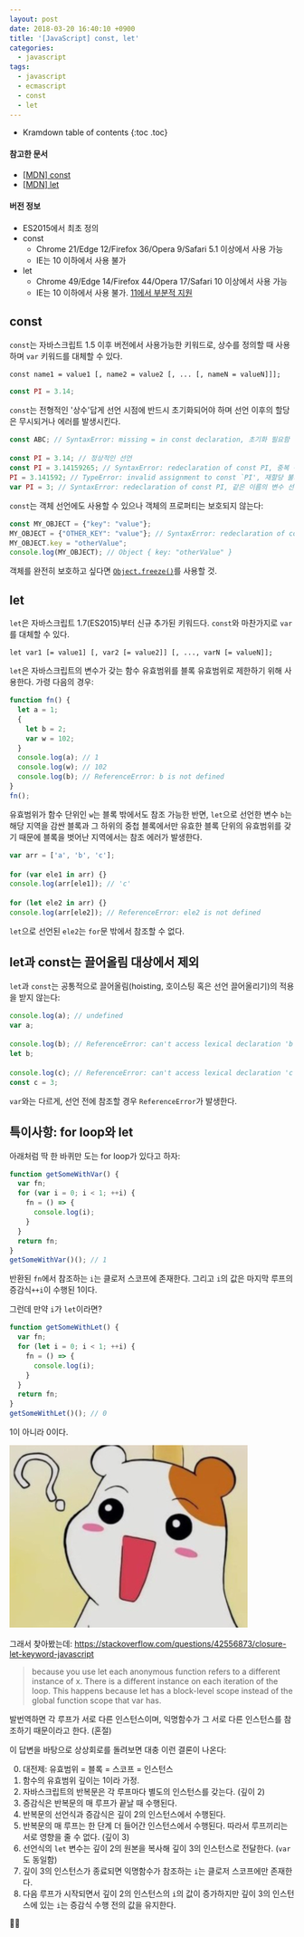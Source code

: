 ```yaml
---
layout: post
date: 2018-03-20 16:40:10 +0900
title: '[JavaScript] const, let'
categories:
  - javascript
tags:
  - javascript
  - ecmascript
  - const
  - let
---
```


* Kramdown table of contents
{:toc .toc}

#### 참고한 문서

- [\[MDN\] const](https://developer.mozilla.org/en-US/docs/Web/JavaScript/Reference/Statements/const)
- [\[MDN\] let](https://developer.mozilla.org/en-US/docs/Web/JavaScript/Reference/Statements/let)

#### 버전 정보

- ES2015에서 최초 정의
- const
  - Chrome 21/Edge 12/Firefox 36/Opera 9/Safari 5.1 이상에서 사용 가능
  - IE는 10 이하에서 사용 불가
- let
  - Chrome 49/Edge 14/Firefox 44/Opera 17/Safari 10 이상에서 사용 가능
  - IE는 10 이하에서 사용 불가. [11에서 부분적 지원](https://developer.mozilla.org/en-US/docs/Web/JavaScript/Reference/Statements/let#browser_compatibility)

## const

`const`는 자바스크립트 1.5 이후 버전에서 사용가능한 키워드로, 상수를 정의할 때 사용하며 `var` 키워드를 대체할 수 있다.

```
const name1 = value1 [, name2 = value2 [, ... [, nameN = valueN]]];
```

```js
const PI = 3.14;
```

`const`는 전형적인 '상수'답게 선언 시점에 반드시 초기화되어야 하며 선언 이후의 할당은 무시되거나 에러를 발생시킨다.

```js
const ABC; // SyntaxError: missing = in const declaration, 초기화 필요함

const PI = 3.14; // 정상적인 선언
const PI = 3.14159265; // SyntaxError: redeclaration of const PI, 중복 선언 불가
PI = 3.141592; // TypeError: invalid assignment to const `PI', 재할당 불가
var PI = 3; // SyntaxError: redeclaration of const PI, 같은 이름의 변수 선언 불가
```

`const`는 객체 선언에도 사용할 수 있으나 객체의 프로퍼티는 보호되지 않는다:

```js
const MY_OBJECT = {"key": "value"};
MY_OBJECT = {"OTHER_KEY": "value"}; // SyntaxError: redeclaration of const MY_OBJECT
MY_OBJECT.key = "otherValue";
console.log(MY_OBJECT); // Object { key: "otherValue" }
```

객체를 완전히 보호하고 싶다면 [`Object.freeze()`](https://developer.mozilla.org/en-US/docs/Web/JavaScript/Reference/Global_Objects/Object/freeze)를 사용할 것.

## let

`let`은 자바스크립트 1.7(ES2015)부터 신규 추가된 키워드다. `const`와 마찬가지로 `var`를 대체할 수 있다.

```
let var1 [= value1] [, var2 [= value2]] [, ..., varN [= valueN]];
```

`let`은 자바스크립트의 변수가 갖는 함수 유효범위를 블록 유효범위로 제한하기 위해 사용한다.
가령 다음의 경우:

```js
function fn() {
  let a = 1;
  {
    let b = 2;
    var w = 102;
  }
  console.log(a); // 1
  console.log(w); // 102
  console.log(b); // ReferenceError: b is not defined
}
fn();
```

유효범위가 함수 단위인 `w`는 블록 밖에서도 참조 가능한 반면, `let`으로 선언한 변수 `b`는 해당 지역을 감싼 블록과 그 하위의 중첩 블록에서만 유효한 블록 단위의 유효범위를 갖기 때문에 블록을 벗어난 지역에서는 참조 에러가 발생한다.

```js
var arr = ['a', 'b', 'c'];

for (var ele1 in arr) {}
console.log(arr[ele1]); // 'c'

for (let ele2 in arr) {}
console.log(arr[ele2]); // ReferenceError: ele2 is not defined
```

`let`으로 선언된 `ele2`는 `for`문 밖에서 참조할 수 없다.

## let과 const는 끌어올림 대상에서 제외

`let`과 `const`는 공통적으로 끌어올림(hoisting, 호이스팅 혹은 선언 끌어올리기)의 적용을 받지 않는다:

```js
console.log(a); // undefined
var a;

console.log(b); // ReferenceError: can't access lexical declaration 'b' before initialization
let b;

console.log(c); // ReferenceError: can't access lexical declaration 'c' before initialization
const c = 3;
```

`var`와는 다르게, 선언 전에 참조할 경우 `ReferenceError`가 발생한다.

## 특이사항: for loop와 let

아래처럼 딱 한 바퀴만 도는 for loop가 있다고 하자:

```js
function getSomeWithVar() {
  var fn;
  for (var i = 0; i < 1; ++i) {
    fn = () => {
      console.log(i);
    }
  }
  return fn;
}
getSomeWithVar()(); // 1
```

반환된 `fn`에서 참조하는 `i`는 클로저 스코프에 존재한다. 그리고 `i`의 값은 마지막 루프의 증감식`++i`이 수행된 1이다.

그런데 만약 `i`가 `let`이라면?

```js
function getSomeWithLet() {
  var fn;
  for (let i = 0; i < 1; ++i) {
    fn = () => {
      console.log(i);
    }
  }
  return fn;
}
getSomeWithLet()(); // 0
```

1이 아니라 0이다.

![](/images/wuuuuut.png)

그래서 찾아봤는데: https://stackoverflow.com/questions/42556873/closure-let-keyword-javascript

> because you use let each anonymous function refers to a different instance of x. There is a different instance on each iteration of the loop. This happens because let has a block-level scope instead of the global function scope that var has.

발번역하면 각 루프가 서로 다른 인스턴스이며, 익명함수가 그 서로 다른 인스턴스를 참조하기 때문이라고 한다. (혼절)

이 답변을 바탕으로 상상회로를 돌려보면 대충 이런 결론이 나온다:

0. 대전제: 유효범위 = 블록 = 스코프 = 인스턴스
1. 함수의 유효범위 깊이는 1이라 가정.
2. 자바스크립트의 반복문은 각 루프마다 별도의 인스턴스를 갖는다. (깊이 2)
3. 증감식은 반복문의 매 루프가 끝날 때 수행된다.
4. 반복문의 선언식과 증감식은 깊이 2의 인스턴스에서 수행된다.
5. 반복문의 매 루프는 한 단계 더 들어간 인스턴스에서 수행된다. 따라서 루프끼리는 서로 영향을 줄 수 없다. (깊이 3)
6. 선언식의 `let` 변수는 깊이 2의 원본을 복사해 깊이 3의 인스턴스로 전달한다. (`var`도 동일함)
7. 깊이 3의 인스턴스가 종료되면 익명함수가 참조하는 `i`는 클로저 스코프에만 존재한다.
8. 다음 루프가 시작되면서 깊이 2의 인스턴스의 `i`의 값이 증가하지만 깊이 3의 인스턴스에 있는 `i`는 증감식 수행 전의 값을 유지한다.

🤷‍♂️
